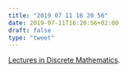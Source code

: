 ```yaml
---
title: "2019 07 11 16 20 56"
date: 2019-07-11T16:20:56+02:00
draft: false
type: "tweet"
---
```

[Lectures in Discrete Mathematics](http://cseweb.ucsd.edu/~gill/BWLectSite/).
